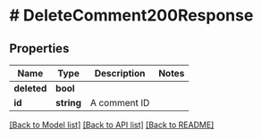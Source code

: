 # # DeleteComment200Response

## Properties

Name | Type | Description | Notes
------------ | ------------- | ------------- | -------------
**deleted** | **bool** |  |
**id** | **string** | A comment ID |

[[Back to Model list]](../../README.md#models) [[Back to API list]](../../README.md#endpoints) [[Back to README]](../../README.md)
